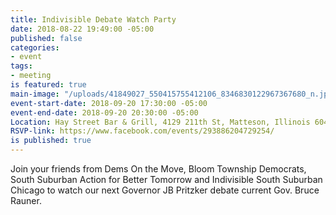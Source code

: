 ```yaml
---
title: Indivisible Debate Watch Party
date: 2018-08-22 19:49:00 -05:00
published: false
categories:
- event
tags:
- meeting
is featured: true
main-image: "/uploads/41849027_550415755412106_8346830122967367680_n.jpg"
event-start-date: 2018-09-20 17:30:00 -05:00
event-end-date: 2018-09-20 20:30:00 -05:00
Location: Hay Street Bar & Grill, 4129 211th St, Matteson, Illinois 60443
RSVP-link: https://www.facebook.com/events/293886204729254/
is published: true
---
```


Join your friends from Dems On the Move, Bloom Township Democrats, South Suburban Action for Better Tomorrow and Indivisible South Suburban Chicago to watch our next Governor JB Pritzker debate current Gov. Bruce Rauner.
